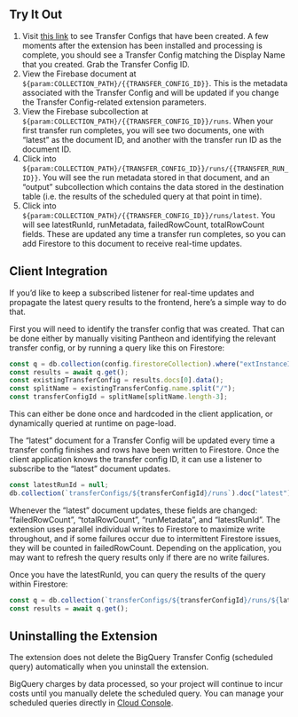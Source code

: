 ## Try It Out

1. Visit [this link](https://console.cloud.google.com/bigquery/transfers) to see Transfer Configs that have been created. A few moments after the extension has been installed and processing is complete, you should see a Transfer Config matching the Display Name that you created. Grab the Transfer Config ID.
2. View the Firebase document at `${param:COLLECTION_PATH}/{{TRANSFER_CONFIG_ID}}`. This is the metadata associated with the Transfer Config and will be updated if you change the Transfer Config-related extension parameters.
3. View the Firebase subcollection at `${param:COLLECTION_PATH}/{{TRANSFER_CONFIG_ID}}/runs`. When your first transfer run completes, you will see two documents, one with “latest” as the document ID, and another with the transfer run ID as the document ID. 
4. Click into `${param:COLLECTION_PATH}/{TRANSFER_CONFIG_ID}}/runs/{{TRANSFER_RUN_ID}}`. You will see the run metadata stored in that document, and an “output” subcollection which contains the data stored in the destination table (i.e. the results of the scheduled query at that point in time).
5. Click into `${param:COLLECTION_PATH}/{{TRANSFER_CONFIG_ID}}/runs/latest`. You will see latestRunId, runMetadata, failedRowCount, totalRowCount fields. These are updated any time a transfer run completes, so you can add Firestore to this document to receive real-time updates.

## Client Integration

If you’d like to keep a subscribed listener for real-time updates and propagate the latest query results to the frontend, here’s a simple way to do that.

First you will need to identify the transfer config that was created. That can be done either by manually visiting Pantheon and identifying the relevant transfer config, or by running a query like this on Firestore:

```javascript
const q = db.collection(config.firestoreCollection).where("extInstanceId", "==", <MY_INSTANCE_ID>);
const results = await q.get();
const existingTransferConfig = results.docs[0].data();
const splitName = existingTransferConfig.name.split("/");
const transferConfigId = splitName[splitName.length-3];
```

This can either be done once and hardcoded in the client application, or dynamically queried at runtime on page-load.

The “latest” document for a Transfer Config will be updated every time a transfer config finishes and rows have been written to Firestore. Once the client application knows the transfer config ID, it can use a listener to subscribe to the “latest” document updates.

```javascript
const latestRunId = null;
db.collection(`transferConfigs/${transferConfigId}/runs`).doc("latest").onSnapshot(doc => { if (!!doc.data()) { latestRunId = doc.data().latestRunId } });
```

Whenever the “latest” document updates, these fields are changed: “failedRowCount”, “totalRowCount”, “runMetadata”, and “latestRunId”. The extension uses parallel individual writes to Firestore to maximize write throughout, and if some failures occur due to intermittent Firestore issues, they will be counted in failedRowCount. Depending on the application, you may want to refresh the query results only if there are no write failures.

Once you have the latestRunId, you can query the results of the query within Firestore:

```javascript
const q = db.collection(`transferConfigs/${transferConfigId}/runs/${latestRunId}/output`)
const results = await q.get();
```

## Uninstalling the Extension
The extension does not delete the BigQuery Transfer Config (scheduled query) automatically when you uninstall the extension. 

BigQuery charges by data processed, so your project will continue to incur costs until you manually delete the scheduled query. You can manage your scheduled queries directly in [Cloud Console](https://console.cloud.google.com/bigquery/scheduled-queries).

